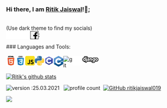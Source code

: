 ### Hi there, I am <a href="https://ritikjaiswal019.github.io/" target="_blank" >Ritik Jaiswal</a>!👋;
<br />
(Use dark theme to find my socials)
<br/>
<a href="https://www.linkedin.com/in/jaiswal-ritik/" target="_blank"><img align="left" alt="Ritik Jaiswal| LinkedIn" width="22px" src="https://github.com/ritikjaiswal019/icons/blob/main/linkedin.svg" /></a>
<a href="https://www.instagram.com/ritikjaiswal_19/" target="_blank"><img align="left" alt="Ritik Jaiswal| Instagram" width="22px" src="https://github.com/ritikjaiswal019/icons/blob/main/insta.svg" /></a>
<a href="https://twitter.com/" target="_blank"><img align="left" alt="Ritik Jaiswal| Twitter" width="22px" src="https://github.com/ritikjaiswal019/icons/blob/main/twitter.svg" /></a>
<a href="https://www.facebook.com/people/Ritik-Jaiswal/100009573994016/" target="_blank"><img align="left" alt="Ritik Jaiswal| Facebook" width="22px" src="https://github.com/ritikjaiswal019/icons/blob/main/facebook.png" /></a>;
<br/>
<br/>
### Languages and Tools:
<br />
<br>
<a href="https://www.w3.org/html/" target="_blank"><img align="left" alt="HTML5" width="26px" src="https://raw.githubusercontent.com/github/explore/80688e429a7d4ef2fca1e82350fe8e3517d3494d/topics/html/html.png" /></a>
<a href="https://www.w3schools.com/css/" target="_blank"><img align="left" alt="CSS3" width="26px" src="https://raw.githubusercontent.com/github/explore/80688e429a7d4ef2fca1e82350fe8e3517d3494d/topics/css/css.png" /></a>
<a href="https://www.javascript.com/" target="_blank"><img align="left" alt="CSS3" width="26px" src="https://github.com/ritikjaiswal019/icons/blob/main/js.png" /></a>
<a href="https://www.python.org" target="_blank"> <img align="left" alt="Python" width="26px" src="https://github.com/ritikjaiswal019/icons/blob/main/python-5.svg"/> </a>
<a href="https://www.cprogramming.com/" target="_blank"> <img align="left" alt="C" width="26px" src="https://github.com/ritikjaiswal019/icons/blob/main/c-programming.png"/> </a>
<a href="https://www.w3schools.com/cpp/" target="_blank"> <img align="left" alt="C++" width="26px" src="https://github.com/ritikjaiswal019/icons/blob/main/c%2B%2B.png"/> </a>
<a href="https://git-scm.com/" target="_blank"> <img align="left" alt="git" width="26px" src="https://www.vectorlogo.zone/logos/git-scm/git-scm-icon.svg"/> </a>
<img align="left" alt="GitHub" width="26px" src="https://github.com/ritikjaiswal019/icons/blob/main/github.svg" />
<a href="https://www.djangoproject.com/" target="_blank"> <img align="left" alt="C++" width="44px" src="https://github.com/ritikjaiswal019/icons/blob/main/django3.png"/> </a>
<br />
<br />

[![Ritik's github stats](https://github-readme-stats.vercel.app/api?username=ritikjaiswal019&include_all_commits=true&count_private=true&show_icons=true&line_height=20&title_color=FFFFFF&icon_color=FFFFFF&text_color=FFFFFF&bg_color=0D1117)](https://github.com/anuraghazra/github-readme-stats)

![version :25.03.2021](https://img.shields.io/badge/version-25.03.2021-informational) &nbsp;
![profile count](https://komarev.com/ghpvc/?username=ritikjaiswal019&color=blue)&nbsp;
[![GitHub ritikjaiswal019](https://img.shields.io/github/followers/ritikjaiswal019?label=follow&style=social)](https://github.com/ritikjaiswal019)&nbsp;
<br />

<!--
**ritikjaiswal019/ritikjaiswal019** is a ✨ _special_ ✨ repository because its `README.md` (this file) appears on your GitHub profile.

Here are some ideas to get you started:

- 🔭 I’m currently working on ...
- 🌱 I’m currently learning ...
- 👯 I’m looking to collaborate on ...
- 🤔 I’m looking for help with ...
- 💬 Ask me about ...
- 📫 How to reach me: ...
- 😄 Pronouns: ...
- ⚡ Fun fact: ...
-->
<img src="https://github-profile-trophy.vercel.app/?username=ritikjaiswal019&theme=juicyfresh&no-bg=true" />
